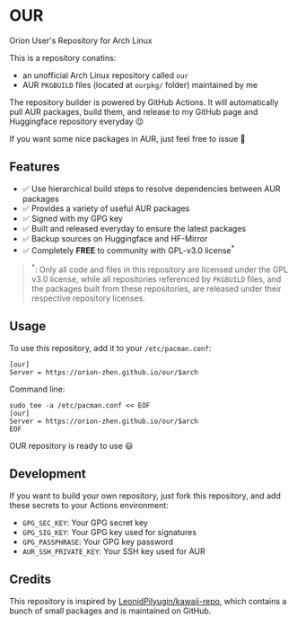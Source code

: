# OUR

Orion User's Repository for Arch Linux

This is a repository conatins:

- an unofficial Arch Linux repository called `our`
- AUR `PKGBUILD` files (located at `ourpkg/` folder) maintained by me

The repository builder is powered by GitHub Actions. It will automatically pull AUR packages, build them, and release to my GitHub page and Huggingface repository everyday 😉

If you want some nice packages in AUR, just feel free to issue 🤗

## Features

- ✅ Use hierarchical build steps to resolve dependencies between AUR packages
- ✅ Provides a variety of useful AUR packages
- ✅ Signed with my GPG key
- ✅ Built and released everyday to ensure the latest packages
- ✅ Backup sources on Huggingface and HF-Mirror
- ✅ Completely **FREE** to community with GPL-v3.0 license<sup>*</sup>

> <sup>*</sup>: Only all code and files in this repository are licensed under the GPL v3.0 license, while all repositories referenced by `PKGBUILD` files, and the packages built from these repositories, are released under their respective repository licenses.

## Usage

To use this repository, add it to your `/etc/pacman.conf`:

```text
[our]
Server = https://orion-zhen.github.io/our/$arch
```

Command line:

```shell
sudo tee -a /etc/pacman.conf << EOF
[our]
Server = https://orion-zhen.github.io/our/$arch
EOF
```

OUR repository is ready to use 😃

## Development

If you want to build your own repository, just fork this repository, and add these secrets to your Actions environment:

- `GPG_SEC_KEY`: Your GPG secret key
- `GPG_SIG_KEY`: Your GPG key used for signatures
- `GPG_PASSPHRASE`: Your GPG key password
- `AUR_SSH_PRIVATE_KEY`: Your SSH key used for AUR

## Credits

This repository is inspired by [LeonidPilyugin/kawaii-repo](https://github.com/LeonidPilyugin/kawaii-repo), which contains a bunch of small packages and is maintained on GitHub.
